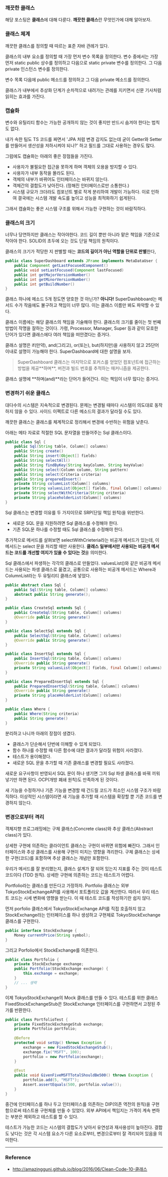 ### 깨끗한 클래스

해당 포스팅은 **클래스**에 대해 다룬다. **깨끗한 클래스**란 무엇인가에 대해 알아보자.

### 클래스 체계

깨끗한 클래스를 정의할 때 따르는 표준 자바 관례가 있다.

클래스의 내부 요소를 정의할 때 가장 먼저 변수 목록을 정의한다. 변수 중에서는 가장 먼저 static public 상수를 정의하고 다음으로 static private 변수를 정의한다. 그 다음 private 인스턴스 변수를 정의한다.

변수 목록 다음에 public 메소드를 정의하고 그 다음 private 메소드를 정의한다.

클래스가 내부에서 추상화 단계가 순차적으로 내려가는 관례를 지키면서 신문 기사처럼 읽히는 효과를 가진다.

### 캡슐화

변수와 유틸리티 함수는 가능한 공개하지 않는 것이 좋지만 반드시 숨겨야 한다는 법칙도 없다.

내가 속한 팀도 TS 코드를 짜면서 'JPA 처럼 변경 감지도 없는데 굳이 Getter와 Setter를 만들어서 생산성을 저하시켜야 되나?' 하고 필드를 그대로 사용하는 경우도 많다. 

그럼에도 캡슐화는 아래의 좋은 장점들을 가진다.

- 사용자가 불필요한 접근을 못하게 하며 객체의 오용을 방지할 수 있다.
- 사용자가 내부 동작을 몰라도 된다.
- 객체의 내부가 바뀌어도 인터페이스는 바뀌지 않는다.
- 객체간의 결합도가 낮아진다. (정해진 인터페이스로만 소통한다.)
- 시스템 규모가 크더라도 컴포넌트 별로 작게 분리하여 개발이 가능하다. 이로 인하여 결국에는 시스템 개발 속도를 높이고 성능을 최적화하기 쉽게된다.

그래서 캡슐화는 좋은 시스템 구조를 위해서 가능한 구현하는 것이 바람직하다.

### 클래스의 크기

너무나 당연하지만 클래스는 작아야한다. 코드 길이 뿐만 아니라 맡은 책임을 기준으로 작아야 한다. SOLID의 초두에 오는 것도 단일 책임의 원칙이다.

클래스의 크기가 적당한 지 판별할 때는 **코드의 길이가 아닌 역할을 단위로 판별**한다,

```java
public class SuperDashboard extends JFrame implements MetaDataUser {
    public Component getLastFocusedComponent()
    public void setLastFocused(Component lastFocused)
    public int getMajorVersionNumber()
    public int getMinorVersionNumber()
    public int getBuildNumber() 
}
```

클래스 하나에 메소드 5개 정도면 양호한 것 아닌가? **아니다!** SuperDashbboard는 메서드 수가 작음에도 불구하고 책임이 너무 많다. 이는 클래스 이름만 봐도 파악할 수 있다.

클래스 이름에는 해당 클래스의 책임을 기술해야 한다. 클래스의 크기를 줄이는 첫 번째 방법이 작명을 잘하는 것이다. 가령, Processor, Manager, Super 등과 같이 모호한 단어가 있다면 클래스에다 여러 책임을 떠안겼다는 증거다.

클래스 설명은 if(만약), and(그리고), or(또는), but(하지만)을 사용하지 않고 25단어 이내로 설명이 가능해야 한다. SuperDashboard에 대한 설명을 보자.

> SuperDashboard 클래스는 마지막으로 포커스를 얻었던 컴포넌트에 접근하는 방법을 제공\*\*하며\*\*, 버전과 빌드 번호를 추적하는 매커니즘을 제공한다.

클래스 설명에 **하며(and)**라는 단어가 들어간다. 이는 책임이 너무 많다는 증거다.

### 변경하기 쉬운 클래스

대다수의 시스템은 지속적으로 변경된다. 문제는 변경될 때마다 시스템이 의도대로 동작하지 않을 수 있다. 사이드 이펙트로 다른 메소드의 결과가 달라질 수도 있다.

깨끗한 클래스는 클래스를 체계적으로 정리해서 변경에 수반하는 위험을 낮춘다.

아래는 메타 자료로 적절한 SQL 문자열을 만들어주는 Sql 클래스이다.

```java
public class Sql {
    public Sql(String table, Column[] columns)
    public String create()
    public String insert(Object[] fields)
    public String selectAll()
    public String findByKey(String keyColumn, String keyValue)
    public String select(Column column, String pattern)
    public String select(Criteria criteria)
    public String preparedInsert()
    private String columnList(Column[] columns)
    private String valuesList(Object[] fields, final Column[] columns) 
    private String selectWithCriteria(String criteria)
    private String placeholderList(Column[] columns)
}
```

Sql 클래스는 변경할 이유를 두 가지이므로 SRP(단일 책임 원칙)을 위반한다.

- 새로운 SQL 문을 지원하려면 Sql 클래스를 수정해야 한다.
- 기존 SQL문 하나를 수정할 때도 Sql 클래스를 수정해야 한다.

추가적으로 메서드를 살펴보면 selectWithCrieteria라는 비공개 메서드가 있는데, 이 메서드는 select 문을 처리할 때만 사용한다. **클래스 일부에서만 사용되는 비공개 메서드는 코드를 개선할 여지가 있을 수 있다는 것**을 의미한다.

Sql 클래스에서 파생하는 각각의 클래스로 만들었다. valuesList()와 같은 비공개 메서드는 사용되는 파생 클래스로 옮겼고, 공통으로 사용하는 비공개 메서드는 Where과 ColumnList라는 두 유틸리티 클래스에 넣었다.

```java
public abstract class Sql {
    public Sql(String table, Column[] columns)
    abstract public String generate();
}

public class CreateSql extends Sql {
    public CreateSql(String table, Column[] columns)
    @Override public String generate()
}

public class SelectSql extends Sql {
    public SelectSql(String table, Column[] columns)
    @Override public String generate()
}

public class InsertSql extends Sql {
    public InsertSql(String table, Column[] columns)
    @Override public String generate()
    private String valuesList(Object[] fields, final Column[] columns)
}

public class PreparedInsertSql extends Sql {
    public PreparedInsertSql(String table, Column[] columns)
    @Override public String generate()
    private String placeHolderList(Column[] columns)
}

public class Where {
    public Where(String criteria)
    public String generate()
}
```

분리하고 나니까 아래의 장점이 생겼다.
- 클래스가 단순해서 단번에 이해할 수 있게 되었다.
- 함수 하나를 수정할 때 다른 함수에 대한 결과가 달라질 위험이 사라졌다.
- 테스트가 용이해졌다.
- 새로운 SQL 문을 추가할 때 기존 클래스를 변경할 필요도 사라졌다.

새로운 요구사항이 반영되서 SQL 문이 하나 생기면 그저 Sql 파생 클래스를 바꿔 끼워 넣기만 하면 된다. OCP(개방 폐쇄 원칙)도 만족하게 된 것이다.

새 기능을 수정하거나 기존 기능을 변경할 때 건드릴 코드가 최소인 시스템 구조가 바람직하다. 이상적인 시스템이라면 새 기능을 추가할 때 시스템을 확장할 뿐 기존 코드를 변경하지 않는다.

### 변경으로부터 격리

객체지향 프로그래밍에는 구체 클래스(Concrete class)와 추상 클래스(Abstract class)가 있다. 

상세한 구현에 의존하는 클라이언트 클래스는 구현이 바뀌면 위험에 빠진다. 그래서 인터페이스와 추상 클래스를 사용해 구현이 미치는 영향을 격리한다. 구체 클래스는 상세한 구현(코드)를 포함하며 추상 클래스는 개념만 포함한다.

우리가 메서드를 잘 분리했는지, 클래스 설계가 잘 되어 있는지 지표를 주는 것이 테스트 코드이다 (TDD 원칙). 상세한 구현에 의존하는 코드는 테스트가 어렵다.

Portfolio라는 클래스를 만든다고 가정하자. Portfolio 클래스는 외부 TokyoStockExchangeAPI를 사용해서 포트폴리오 값을 계산한다. 따라서 우리 테스트 코드는 시세 변화에 영향을 받는다. 이 때 테스트 코드를 작성하기란 쉽지 않다.

먼저 porfolio 클래스에서 TokyoStockExchange API를 직접 호출하지 않고 StockExchange라는 인터페이스를 하나 생성하고 구현체로 TokyoStockExchange 클래스를 구현한다.

```java
public interface StockExchange {
    Money currentPrice(String symbol);
}
```

그리고 Porfolio에서 StockExchange를 의존한다.

```java
public class Portfolio {
    private StockExchange exchange;
    public Portfolio(StockExchange exchange) {
    	this.exchange = exchange;
    }
    // ... 생략
}
```

이제 TokyoStockExchange의 Mock 클래스를 만들 수 있다. 테스트를 위한 클래스 FixedStockExchangeStub은 StockExchange 인터페이스를 구현하면서 고정된 주가를 반환한다.

```java
public class PortfolioTest {
    private FixedStockExchangeStub exchange;
    private Portfolio portfolio; 
    
    @Before
    protected void setUp() throws Exception {
    	exchange = new FixedStockExchangeStub();
    	exchange.fix("MSFT", 100);
    	portfolio = new Portfolio(exchange);
    }  
    
    @Test
    public void GivenFiveMSFTTotalShouldBe500() throws Exception {
    	portfolio.add(5, "MSFT");
    	Assert.assertEquals(500, portfolio.value());
    }
}
```

중간에 인터페이스를 하나 두고 인터페이스를 의존하는 DIP(의존 역전의 원칙)을 구현함으로써 테스트용 구현체를 만들 수 있었다.
외부 API에서 책임지는 가격이 계속 변하는 부분은 제외하고 테스트를 할 수 있다.

테스트가 가능한 코드는 시스템의 결합도가 낮아서 유연성과 재사용성이 높아진다. 결합도 낮다는 것은 각 시스템 요소가 다른 요소로부터, 변경으로부터 잘 격리되어 있음을 의미한다.

---

### Reference

- http://amazingguni.github.io/blog/2016/06/Clean-Code-10-클래스